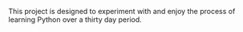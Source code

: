 This project is designed to experiment with and enjoy the process of learning Python over a thirty day period.
